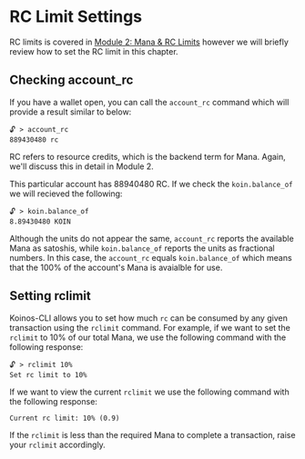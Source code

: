 # RC Limit Settings

RC limits is covered in [Module 2: Mana & RC Limits](/M2/1_introduction.md) however we will briefly review how to set the RC limit in this chapter.

## Checking account_rc

If you have a wallet open, you can call the `account_rc` command which will provide a result similar to below:

```
🔓 > account_rc
889430480 rc
```

RC refers to resource credits, which is the backend term for Mana. Again, we'll discuss this in detail in Module 2.

This particular account has 88940480 RC. If we check the `koin.balance_of` we will recieved the following:

```
🔓 > koin.balance_of
8.89430480 KOIN
```

Although the units do not appear the same, `account_rc` reports the available Mana as satoshis, while `koin.balance_of` reports the units as fractional numbers. In this case, the `account_rc` equals `koin.balance_of` which means that the 100% of the account's Mana is avaialble for use.

## Setting rclimit

Koinos-CLI allows you to set how much `rc` can be consumed by any given transaction using the `rclimit` command. For example, if we want to set the `rclimit` to 10% of our total Mana, we use the following command with the following response:

```
🔓 > rclimit 10%
Set rc limit to 10%
```
If we want to view the current `rclimit` we use the following command with the following response:

```🔓 > rclimit
Current rc limit: 10% (0.9)
```

If the `rclimit` is less than the required Mana to complete a transaction, raise your `rclimit` accordingly.